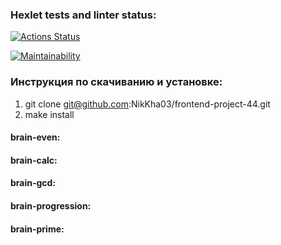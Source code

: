 ### Hexlet tests and linter status:

[![Actions Status](https://github.com/NikKha03/frontend-project-44/workflows/hexlet-check/badge.svg)](https://github.com/NikKha03/frontend-project-44/actions)

[![Maintainability](https://api.codeclimate.com/v1/badges/4534832b76bd6188dcc2/maintainability)](https://codeclimate.com/github/NikKha03/frontend-project-44/maintainability)

### Инструкция по скачиванию и установке:

1. git clone git@github.com:NikKha03/frontend-project-44.git
2. make install

#### brain-even:

[](https://asciinema.org/a/05LX1l7T5PLtiOXZFKPV3OV6n)

#### brain-calc:

[](https://asciinema.org/a/581887)

#### brain-gcd:

[](https://asciinema.org/a/581896)

#### brain-progression:

[](https://asciinema.org/a/582252)

#### brain-prime:

[](https://asciinema.org/a/582289)
